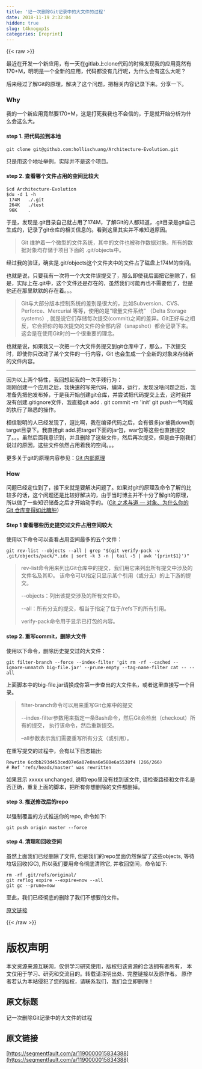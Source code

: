 ```yaml
---
title: '记一次删除Git记录中的大文件的过程' 
date: 2018-11-19 2:32:04
hidden: true
slug: t4knogxp1s
categories: [reprint]
---
```


{{< raw >}}
<p>&#x6700;&#x8FD1;&#x5728;&#x5F00;&#x53D1;&#x4E00;&#x4E2A;&#x65B0;&#x5E94;&#x7528;&#xFF0C;&#x6709;&#x4E00;&#x5929;&#x5728;gitlab&#x4E0A;clone&#x4EE3;&#x7801;&#x7684;&#x65F6;&#x5019;&#x53D1;&#x73B0;&#x6211;&#x7684;&#x5E94;&#x7528;&#x7ADF;&#x7136;&#x6709;170+M&#xFF0C;&#x660E;&#x660E;&#x662F;&#x4E00;&#x4E2A;&#x5168;&#x65B0;&#x7684;&#x5E94;&#x7528;&#xFF0C;&#x4EE3;&#x7801;&#x90FD;&#x6CA1;&#x6709;&#x51E0;&#x884C;&#x5462;&#xFF0C;&#x4E3A;&#x4EC0;&#x4E48;&#x4F1A;&#x6709;&#x8FD9;&#x4E48;&#x5927;&#x5462;&#xFF1F;</p><p>&#x540E;&#x6765;&#x7ECF;&#x8FC7;&#x4E86;&#x89E3;Git&#x7684;&#x539F;&#x7406;&#xFF0C;&#x89E3;&#x51B3;&#x4E86;&#x8FD9;&#x4E2A;&#x95EE;&#x9898;&#xFF0C;&#x628A;&#x76F8;&#x5173;&#x5185;&#x5BB9;&#x8BB0;&#x5F55;&#x4E0B;&#x6765;&#x3002;&#x5206;&#x4EAB;&#x4E00;&#x4E0B;&#x3002;</p><h3 id="articleHeader0">Why</h3><p>&#x6211;&#x7684;&#x4E00;&#x4E2A;&#x65B0;&#x5E94;&#x7528;&#x7ADF;&#x7136;&#x8981;170+M&#xFF0C;&#x8FD9;&#x662F;&#x6253;&#x6B7B;&#x6211;&#x6211;&#x4E5F;&#x4E0D;&#x4F1A;&#x4FE1;&#x7684;&#xFF0C;&#x4E8E;&#x662F;&#x5C31;&#x5F00;&#x59CB;&#x5206;&#x6790;&#x4E3A;&#x4EC0;&#x4E48;&#x4F1A;&#x8FD9;&#x4E48;&#x5927;&#x3002;</p><h4>step 1. &#x628A;&#x4EE3;&#x7801;&#x62C9;&#x5230;&#x672C;&#x5730;</h4><div class="widget-codetool" style="display:none"><div class="widget-codetool--inner"><span class="selectCode code-tool" data-toggle="tooltip" data-placement="top" title="" data-original-title="&#x5168;&#x9009;"></span> <span type="button" class="copyCode code-tool" data-toggle="tooltip" data-placement="top" data-clipboard-text="git clone git@github.com:hollischuang/Architecture-Evolution.git" title="" data-original-title="&#x590D;&#x5236;"></span> <span type="button" class="saveToNote code-tool" data-toggle="tooltip" data-placement="top" title="" data-original-title="&#x653E;&#x8FDB;&#x7B14;&#x8BB0;"></span></div></div><pre class="hljs crmsh"><code style="word-break:break-word;white-space:initial">git <span class="hljs-keyword">clone</span> <span class="hljs-title">git</span>@github.com:hollischuang/Architecture-Evolution.git</code></pre><p>&#x53EA;&#x662F;&#x7528;&#x8FD9;&#x4E2A;&#x5730;&#x5740;&#x4E3E;&#x4F8B;&#xFF0C;&#x5B9E;&#x9645;&#x5E76;&#x4E0D;&#x662F;&#x8FD9;&#x4E2A;&#x9879;&#x76EE;&#x3002;</p><h4>step 2. &#x67E5;&#x770B;&#x54EA;&#x4E2A;&#x6587;&#x4EF6;&#x5360;&#x7528;&#x7684;&#x7A7A;&#x95F4;&#x6BD4;&#x8F83;&#x5927;</h4><div class="widget-codetool" style="display:none"><div class="widget-codetool--inner"><span class="selectCode code-tool" data-toggle="tooltip" data-placement="top" title="" data-original-title="&#x5168;&#x9009;"></span> <span type="button" class="copyCode code-tool" data-toggle="tooltip" data-placement="top" data-clipboard-text="$cd Architecture-Evolution
$du -d 1 -h
 174M   ./.git
 264K   ./test
 96K    ." title="" data-original-title="&#x590D;&#x5236;"></span> <span type="button" class="saveToNote code-tool" data-toggle="tooltip" data-placement="top" title="" data-original-title="&#x653E;&#x8FDB;&#x7B14;&#x8BB0;"></span></div></div><pre class="hljs bash"><code><span class="hljs-variable">$cd</span> Architecture-Evolution
<span class="hljs-variable">$du</span> <span class="hljs-_">-d</span> 1 -h
 174M   ./.git
 264K   ./<span class="hljs-built_in">test</span>
 96K    .</code></pre><p>&#x4E8E;&#x662F;&#xFF0C;&#x53D1;&#x73B0;&#x662F;.git&#x76EE;&#x5F55;&#x81EA;&#x5DF1;&#x5C31;&#x5360;&#x7528;&#x4E86;174M&#xFF0C;&#x4E86;&#x89E3;Git&#x7684;&#x4EBA;&#x90FD;&#x77E5;&#x9053;&#xFF0C;.git&#x76EE;&#x5F55;&#x662F;git&#x81EA;&#x5DF1;&#x751F;&#x6210;&#x7684;&#xFF0C;&#x8BB0;&#x5F55;&#x4E86;git&#x4ED3;&#x5E93;&#x7684;&#x76F8;&#x5173;&#x4FE1;&#x606F;&#x7684;&#x3002;&#x770B;&#x5230;&#x8FD9;&#x91CC;&#x5176;&#x5B9E;&#x5E76;&#x4E0D;&#x96BE;&#x77E5;&#x9053;&#x539F;&#x56E0;&#x3002;</p><blockquote>Git &#x7EF4;&#x62A4;&#x7740;&#x4E00;&#x4E2A;&#x5FAE;&#x578B;&#x7684;&#x6587;&#x4EF6;&#x7CFB;&#x7EDF;&#xFF0C;&#x5176;&#x4E2D;&#x7684;&#x6587;&#x4EF6;&#x4E5F;&#x88AB;&#x79F0;&#x4F5C;&#x6570;&#x636E;&#x5BF9;&#x8C61;&#x3002;&#x6240;&#x6709;&#x7684;&#x6570;&#x636E;&#x5BF9;&#x8C61;&#x5747;&#x5B58;&#x50A8;&#x4E8E;&#x9879;&#x76EE;&#x4E0B;&#x9762;&#x7684; .git/objects&#x4E2D;&#x3002;</blockquote><p>&#x7ECF;&#x8FC7;&#x6211;&#x7684;&#x9A8C;&#x8BC1;&#xFF0C;&#x786E;&#x5B9E;&#x662F;.git/objects&#x8FD9;&#x4E2A;&#x6587;&#x4EF6;&#x5939;&#x4E2D;&#x7684;&#x6587;&#x4EF6;&#x5360;&#x4E86;&#x78C1;&#x76D8;&#x4E0A;174M&#x7684;&#x7A7A;&#x95F4;&#x3002;</p><p>&#x4E5F;&#x5C31;&#x662F;&#x8BF4;&#xFF0C;&#x53EA;&#x8981;&#x6211;&#x6709;&#x4E00;&#x6B21;&#x5C06;&#x4E00;&#x4E2A;&#x5927;&#x6587;&#x4EF6;&#x8BEF;&#x63D0;&#x4EA4;&#x4E86;&#xFF0C;&#x90A3;&#x4E48;&#x5373;&#x4F7F;&#x6211;&#x540E;&#x9762;&#x628A;&#x5B83;&#x5220;&#x9664;&#x4E86;&#xFF0C;&#x4F46;&#x662F;&#xFF0C;&#x5B9E;&#x9645;&#x4E0A;&#x5728;.git&#x4E2D;&#xFF0C;&#x8FD9;&#x4E2A;&#x6587;&#x4EF6;&#x8FD8;&#x662F;&#x5B58;&#x5728;&#x7684;&#xFF0C;&#x867D;&#x7136;&#x6211;&#x4EEC;&#x53EF;&#x80FD;&#x518D;&#x4E5F;&#x4E0D;&#x9700;&#x8981;&#x4ED6;&#x4E86;&#xFF0C;&#x4F46;&#x662F;&#x4ED6;&#x8FD8;&#x5728;&#x90A3;&#x91CC;&#x9ED8;&#x9ED8;&#x7684;&#x5B58;&#x5728;&#x7740;&#x3002;&#x3002;&#x3002;</p><blockquote>Git&#x4E0E;&#x5927;&#x90E8;&#x5206;&#x7248;&#x672C;&#x63A7;&#x5236;&#x7CFB;&#x7EDF;&#x7684;&#x5DEE;&#x522B;&#x662F;&#x5F88;&#x5927;&#x7684;&#xFF0C;&#x6BD4;&#x5982;Subversion&#x3001;CVS&#x3001;Perforce&#x3001;Mercurial &#x7B49;&#x7B49;&#xFF0C;&#x4F7F;&#x7528;&#x7684;&#x662F;&#x201C;&#x589E;&#x91CF;&#x6587;&#x4EF6;&#x7CFB;&#x7EDF;&#x201D; &#xFF08;Delta Storage systems&#xFF09;, &#x5C31;&#x662F;&#x8BF4;&#x5B83;&#x4EEC;&#x5B58;&#x50A8;&#x6BCF;&#x6B21;&#x63D0;&#x4EA4;(commit)&#x4E4B;&#x95F4;&#x7684;&#x5DEE;&#x5F02;&#x3002;Git&#x6B63;&#x597D;&#x4E0E;&#x4E4B;&#x76F8;&#x53CD;&#xFF0C;&#x5B83;&#x4F1A;&#x628A;&#x4F60;&#x7684;&#x6BCF;&#x6B21;&#x63D0;&#x4EA4;&#x7684;&#x6587;&#x4EF6;&#x7684;&#x5168;&#x90E8;&#x5185;&#x5BB9;&#xFF08;snapshot&#xFF09;&#x90FD;&#x4F1A;&#x8BB0;&#x5F55;&#x4E0B;&#x6765;&#x3002;&#x8FD9;&#x4F1A;&#x662F;&#x5728;&#x4F7F;&#x7528;Git&#x65F6;&#x7684;&#x4E00;&#x4E2A;&#x5F88;&#x91CD;&#x8981;&#x7684;&#x7406;&#x5FF5;&#x3002;</blockquote><p>&#x4E5F;&#x5C31;&#x662F;&#x8BF4;&#xFF0C;&#x5982;&#x679C;&#x6211;&#x53C8;&#x4E00;&#x6B21;&#x628A;&#x4E00;&#x4E2A;&#x5927;&#x6587;&#x4EF6;&#x52A1;&#x63D0;&#x4EA4;&#x5230;git&#x4ED3;&#x5E93;&#x4E2D;&#x4E86;&#xFF0C;&#x90A3;&#x4E48;&#xFF0C;&#x4E0B;&#x6B21;&#x63D0;&#x4EA4;&#x65F6;&#xFF0C;&#x5373;&#x4F7F;&#x4F60;&#x53EA;&#x6539;&#x52A8;&#x4E86;&#x67D0;&#x4E2A;&#x6587;&#x4EF6;&#x7684;&#x4E00;&#x884C;&#x5185;&#x5BB9;&#xFF0C;Git &#x4E5F;&#x4F1A;&#x751F;&#x6210;&#x4E00;&#x4E2A;&#x5168;&#x65B0;&#x7684;&#x5BF9;&#x8C61;&#x6765;&#x5B58;&#x50A8;&#x65B0;&#x7684;&#x6587;&#x4EF6;&#x5185;&#x5BB9;&#x3002;</p><hr><p>&#x56E0;&#x4E3A;&#x4EE5;&#x4E0A;&#x4E24;&#x4E2A;&#x7279;&#x6027;&#xFF0C;&#x6211;&#x56DE;&#x60F3;&#x8D77;&#x6211;&#x7684;&#x4E00;&#x6B21;&#x624B;&#x6B8B;&#x884C;&#x4E3A;&#xFF1A;<br>&#x521A;&#x521A;&#x521B;&#x5EFA;&#x4E00;&#x4E2A;&#x5E94;&#x7528;&#x4E4B;&#x540E;&#xFF0C;&#x6211;&#x5FEB;&#x901F;&#x7684;&#x5199;&#x5B8C;&#x4EE3;&#x7801;&#xFF0C;&#x7F16;&#x8BD1;&#xFF0C;&#x8FD0;&#x884C;&#xFF0C;&#x53D1;&#x73B0;&#x6CA1;&#x5565;&#x95EE;&#x9898;&#x4E4B;&#x540E;&#xFF0C;&#x6211;&#x51C6;&#x5907;&#x5148;&#x628A;&#x4ED6;&#x53D1;&#x5E03;&#x6389;&#xFF0C;&#x4E8E;&#x662F;&#x6211;&#x5F00;&#x59CB;&#x521B;&#x5EFA;git&#x4ED3;&#x5E93;&#xFF0C;&#x5E76;&#x5C1D;&#x8BD5;&#x628A;&#x4EE3;&#x7801;&#x63D0;&#x4EA4;&#x4E0A;&#x53BB;&#xFF0C;&#x8FD9;&#x65F6;&#x6211;&#x5E76;&#x6CA1;&#x6709;&#x521B;&#x5EFA;.gitignore&#x6587;&#x4EF6;&#xFF0C;&#x6211;&#x76F4;&#x63A5;git add . git commit -m &apos;init&apos; git push&#x4E00;&#x6C14;&#x5475;&#x6210;&#x7684;&#x6267;&#x884C;&#x4E86;&#x719F;&#x6089;&#x7684;&#x64CD;&#x4F5C;&#x3002;</p><p>&#x76F8;&#x4FE1;&#x806A;&#x660E;&#x7684;&#x4EBA;&#x5DF2;&#x7ECF;&#x53D1;&#x73B0;&#x4E86;&#xFF0C;&#x9017;&#x6BD4;&#x554A;&#xFF0C;&#x6211;&#x5728;&#x7F16;&#x8BD1;&#x4EE3;&#x7801;&#x4E4B;&#x540E;&#xFF0C;&#x4F1A;&#x6709;&#x5F88;&#x591A;jar&#x88AB;&#x6211;down&#x5230;target&#x76EE;&#x5F55;&#x4E0B;&#x3002;&#x6211;&#x76F4;&#x63A5;git add.&#x628A;target&#x4E0B;&#x9762;&#x7684;jar&#x5305;&#xFF0C;war&#x5305;&#x7B49;&#x8FD9;&#x4E9B;&#x4E5F;&#x76F4;&#x63A5;&#x63D0;&#x4EA4;&#x4E86;&#x3002;&#x3002;&#x3002;&#x867D;&#x7136;&#x540E;&#x9762;&#x6211;&#x610F;&#x8BC6;&#x5230;&#xFF0C;&#x5E76;&#x4E14;&#x5220;&#x9664;&#x4E86;&#x8FD9;&#x4E9B;&#x6587;&#x4EF6;&#xFF0C;&#x7136;&#x540E;&#x518D;&#x6B21;&#x63D0;&#x4EA4;&#xFF0C;&#x4F46;&#x662F;&#x7531;&#x4E8E;&#x521A;&#x6211;&#x4EEC;&#x8BF4;&#x8FC7;&#x7684;&#x539F;&#x56E0;&#xFF0C;&#x8FD9;&#x4E9B;&#x6587;&#x4EF6;&#x4F9D;&#x7136;&#x5360;&#x7528;&#x7740;&#x6211;&#x7684;&#x7A7A;&#x95F4;&#x3002;&#x3002;&#x3002;</p><p>&#x66F4;&#x591A;&#x5173;&#x4E8E;git&#x7684;&#x539F;&#x7406;&#x5185;&#x5BB9;&#x53C2;&#x89C1;&#xFF1A;<a href="http://iissnan.com/progit/html/zh/ch9_0.html" rel="nofollow noreferrer" target="_blank">Git &#x5185;&#x90E8;&#x539F;&#x7406;</a></p><h3 id="articleHeader1">How</h3><p>&#x95EE;&#x9898;&#x5DF2;&#x7ECF;&#x5B9A;&#x4F4D;&#x5230;&#x4E86;&#xFF0C;&#x63A5;&#x4E0B;&#x6765;&#x5C31;&#x662F;&#x8981;&#x89E3;&#x51B3;&#x95EE;&#x9898;&#x4E86;&#x3002;&#x5982;&#x679C;&#x5BF9;git&#x7684;&#x539F;&#x7406;&#x53CA;&#x547D;&#x4EE4;&#x4E86;&#x89E3;&#x7684;&#x6BD4;&#x8F83;&#x591A;&#x7684;&#x8BDD;&#xFF0C;&#x8FD9;&#x4E2A;&#x95EE;&#x9898;&#x8FD8;&#x662F;&#x6BD4;&#x8F83;&#x597D;&#x89E3;&#x51B3;&#x7684;&#xFF0C;&#x7531;&#x4E8E;&#x5F53;&#x65F6;&#x535A;&#x4E3B;&#x5E76;&#x4E0D;&#x5341;&#x5206;&#x4E86;&#x89E3;git&#x7684;&#x539F;&#x7406;&#xFF0C;&#x6240;&#x4EE5;&#x505A;&#x4E86;&#x4E00;&#x4E9B;&#x77E5;&#x8BC6;&#x50A8;&#x5907;&#x4E4B;&#x540E;&#x624D;&#x5F00;&#x59CB;&#x52A8;&#x624B;&#x7684;&#x3002;&#xFF08;<a href="http://www.jianshu.com/p/7231b509c279" rel="nofollow noreferrer" target="_blank">Git &#x4E4B;&#x672F;&#x4E0E;&#x9053; &#x2014; &#x5BF9;&#x8C61;&#x3001;&#x4E3A;&#x4EC0;&#x4E48;&#x4F60;&#x7684; Git &#x4ED3;&#x5E93;&#x53D8;&#x5F97;&#x5982;&#x6B64;&#x81C3;&#x80BF;</a>&#xFF09;</p><h4>Step 1 &#x67E5;&#x770B;&#x54EA;&#x4E9B;&#x5386;&#x53F2;&#x63D0;&#x4EA4;&#x8FC7;&#x6587;&#x4EF6;&#x5360;&#x7528;&#x7A7A;&#x95F4;&#x8F83;&#x5927;</h4><p>&#x4F7F;&#x7528;&#x4EE5;&#x4E0B;&#x547D;&#x4EE4;&#x53EF;&#x4EE5;&#x67E5;&#x770B;&#x5360;&#x7528;&#x7A7A;&#x95F4;&#x6700;&#x591A;&#x7684;&#x4E94;&#x4E2A;&#x6587;&#x4EF6;&#xFF1A;</p><div class="widget-codetool" style="display:none"><div class="widget-codetool--inner"><span class="selectCode code-tool" data-toggle="tooltip" data-placement="top" title="" data-original-title="&#x5168;&#x9009;"></span> <span type="button" class="copyCode code-tool" data-toggle="tooltip" data-placement="top" data-clipboard-text="git rev-list --objects --all | grep &quot;$(git verify-pack -v .git/objects/pack/*.idx | sort -k 3 -n | tail -5 | awk &apos;{print$1}&apos;)&quot;" title="" data-original-title="&#x590D;&#x5236;"></span> <span type="button" class="saveToNote code-tool" data-toggle="tooltip" data-placement="top" title="" data-original-title="&#x653E;&#x8FDB;&#x7B14;&#x8BB0;"></span></div></div><pre class="hljs gherkin"><code style="word-break:break-word;white-space:initial">git rev-list --objects --all |<span class="hljs-string"> grep &quot;$(git verify-pack -v .git/objects/pack/*.idx </span>|<span class="hljs-string"> sort -k 3 -n </span>|<span class="hljs-string"> tail -5 </span>|<span class="hljs-string"> awk &apos;{print$1}&apos;)&quot;</span></code></pre><blockquote>rev-list&#x547D;&#x4EE4;&#x7528;&#x6765;&#x5217;&#x51FA;Git&#x4ED3;&#x5E93;&#x4E2D;&#x7684;&#x63D0;&#x4EA4;&#xFF0C;&#x6211;&#x4EEC;&#x7528;&#x5B83;&#x6765;&#x5217;&#x51FA;&#x6240;&#x6709;&#x63D0;&#x4EA4;&#x4E2D;&#x6D89;&#x53CA;&#x7684;&#x6587;&#x4EF6;&#x540D;&#x53CA;&#x5176;ID&#x3002; &#x8BE5;&#x547D;&#x4EE4;&#x53EF;&#x4EE5;&#x6307;&#x5B9A;&#x53EA;&#x663E;&#x793A;&#x67D0;&#x4E2A;&#x5F15;&#x7528;&#xFF08;&#x6216;&#x5206;&#x652F;&#xFF09;&#x7684;&#x4E0A;&#x4E0B;&#x6E38;&#x7684;&#x63D0;&#x4EA4;&#x3002;<p>--objects&#xFF1A;&#x5217;&#x51FA;&#x8BE5;&#x63D0;&#x4EA4;&#x6D89;&#x53CA;&#x7684;&#x6240;&#x6709;&#x6587;&#x4EF6;ID&#x3002;</p><p>--all&#xFF1A;&#x6240;&#x6709;&#x5206;&#x652F;&#x7684;&#x63D0;&#x4EA4;&#xFF0C;&#x76F8;&#x5F53;&#x4E8E;&#x6307;&#x5B9A;&#x4E86;&#x4F4D;&#x4E8E;/refs&#x4E0B;&#x7684;&#x6240;&#x6709;&#x5F15;&#x7528;&#x3002;</p><p>verify-pack&#x547D;&#x4EE4;&#x7528;&#x4E8E;&#x663E;&#x793A;&#x5DF2;&#x6253;&#x5305;&#x7684;&#x5185;&#x5BB9;&#x3002;</p></blockquote><h4>step 2. &#x91CD;&#x5199;commit&#xFF0C;&#x5220;&#x9664;&#x5927;&#x6587;&#x4EF6;</h4><p>&#x4F7F;&#x7528;&#x4EE5;&#x4E0B;&#x547D;&#x4EE4;&#xFF0C;&#x5220;&#x9664;&#x5386;&#x53F2;&#x63D0;&#x4EA4;&#x8FC7;&#x7684;&#x5927;&#x6587;&#x4EF6;&#xFF1A;</p><div class="widget-codetool" style="display:none"><div class="widget-codetool--inner"><span class="selectCode code-tool" data-toggle="tooltip" data-placement="top" title="" data-original-title="&#x5168;&#x9009;"></span> <span type="button" class="copyCode code-tool" data-toggle="tooltip" data-placement="top" data-clipboard-text="git filter-branch --force --index-filter &apos;git rm -rf --cached --ignore-unmatch big-file.jar&apos; --prune-empty --tag-name-filter cat -- --all" title="" data-original-title="&#x590D;&#x5236;"></span> <span type="button" class="saveToNote code-tool" data-toggle="tooltip" data-placement="top" title="" data-original-title="&#x653E;&#x8FDB;&#x7B14;&#x8BB0;"></span></div></div><pre class="hljs vim"><code style="word-break:break-word;white-space:initial">git <span class="hljs-built_in">filter</span>-branch --force --<span class="hljs-built_in">index</span>-<span class="hljs-built_in">filter</span> <span class="hljs-string">&apos;git rm -rf --cached --ignore-unmatch big-file.jar&apos;</span> --prune-<span class="hljs-built_in">empty</span> --<span class="hljs-keyword">tag</span>-name-<span class="hljs-built_in">filter</span> <span class="hljs-keyword">cat</span> -- --<span class="hljs-keyword">all</span></code></pre><p>&#x4E0A;&#x9762;&#x811A;&#x672C;&#x4E2D;&#x7684;big-file.jar&#x8BF7;&#x6362;&#x6210;&#x4F60;&#x7B2C;&#x4E00;&#x6B65;&#x67E5;&#x51FA;&#x7684;&#x5927;&#x6587;&#x4EF6;&#x540D;&#xFF0C;&#x6216;&#x8005;&#x8FD9;&#x91CC;&#x76F4;&#x63A5;&#x5199;&#x4E00;&#x4E2A;&#x76EE;&#x5F55;&#x3002;</p><blockquote>filter-branch&#x547D;&#x4EE4;&#x53EF;&#x4EE5;&#x7528;&#x6765;&#x91CD;&#x5199;Git&#x4ED3;&#x5E93;&#x4E2D;&#x7684;&#x63D0;&#x4EA4;<p>--index-filter&#x53C2;&#x6570;&#x7528;&#x6765;&#x6307;&#x5B9A;&#x4E00;&#x6761;Bash&#x547D;&#x4EE4;&#xFF0C;&#x7136;&#x540E;Git&#x4F1A;&#x68C0;&#x51FA;&#xFF08;checkout&#xFF09;&#x6240;&#x6709;&#x7684;&#x63D0;&#x4EA4;&#xFF0C; &#x6267;&#x884C;&#x8BE5;&#x547D;&#x4EE4;&#xFF0C;&#x7136;&#x540E;&#x91CD;&#x65B0;&#x63D0;&#x4EA4;&#x3002;</p><p>&#x2013;all&#x53C2;&#x6570;&#x8868;&#x793A;&#x6211;&#x4EEC;&#x9700;&#x8981;&#x91CD;&#x5199;&#x6240;&#x6709;&#x5206;&#x652F;&#xFF08;&#x6216;&#x5F15;&#x7528;&#xFF09;&#x3002;</p></blockquote><p>&#x5728;&#x91CD;&#x5199;&#x63D0;&#x4EA4;&#x7684;&#x8FC7;&#x7A0B;&#x4E2D;&#xFF0C;&#x4F1A;&#x6709;&#x4EE5;&#x4E0B;&#x65E5;&#x5FD7;&#x8F93;&#x51FA;:</p><div class="widget-codetool" style="display:none"><div class="widget-codetool--inner"><span class="selectCode code-tool" data-toggle="tooltip" data-placement="top" title="" data-original-title="&#x5168;&#x9009;"></span> <span type="button" class="copyCode code-tool" data-toggle="tooltip" data-placement="top" data-clipboard-text="Rewrite 6cdbb293d453ced07e6a07e0aa6e580e6a5538f4 (266/266)
# Ref &apos;refs/heads/master&apos; was rewritten" title="" data-original-title="&#x590D;&#x5236;"></span> <span type="button" class="saveToNote code-tool" data-toggle="tooltip" data-placement="top" title="" data-original-title="&#x653E;&#x8FDB;&#x7B14;&#x8BB0;"></span></div></div><pre class="hljs lsl"><code>Rewrite <span class="hljs-number">6</span>cdbb293d453ced07e6a07e0aa6e580e6a5538f4 (<span class="hljs-number">266</span>/<span class="hljs-number">266</span>)
# Ref &apos;refs/heads/master&apos; was rewritten</code></pre><p>&#x5982;&#x679C;&#x663E;&#x793A; xxxxx unchanged, &#x8BF4;&#x660E;repo&#x91CC;&#x6CA1;&#x6709;&#x627E;&#x5230;&#x8BE5;&#x6587;&#x4EF6;, &#x8BF7;&#x68C0;&#x67E5;&#x8DEF;&#x5F84;&#x548C;&#x6587;&#x4EF6;&#x540D;&#x662F;&#x5426;&#x6B63;&#x786E;&#xFF0C;&#x91CD;&#x590D;&#x4E0A;&#x9762;&#x7684;&#x811A;&#x672C;&#xFF0C;&#x628A;&#x6240;&#x6709;&#x4F60;&#x60F3;&#x5220;&#x9664;&#x7684;&#x6587;&#x4EF6;&#x90FD;&#x5220;&#x6389;&#x3002;</p><h4>step 3. &#x63A8;&#x9001;&#x4FEE;&#x6539;&#x540E;&#x7684;repo</h4><p>&#x4EE5;&#x5F3A;&#x5236;&#x8986;&#x76D6;&#x7684;&#x65B9;&#x5F0F;&#x63A8;&#x9001;&#x4F60;&#x7684;repo, &#x547D;&#x4EE4;&#x5982;&#x4E0B;:</p><div class="widget-codetool" style="display:none"><div class="widget-codetool--inner"><span class="selectCode code-tool" data-toggle="tooltip" data-placement="top" title="" data-original-title="&#x5168;&#x9009;"></span> <span type="button" class="copyCode code-tool" data-toggle="tooltip" data-placement="top" data-clipboard-text="git push origin master --force" title="" data-original-title="&#x590D;&#x5236;"></span> <span type="button" class="saveToNote code-tool" data-toggle="tooltip" data-placement="top" title="" data-original-title="&#x653E;&#x8FDB;&#x7B14;&#x8BB0;"></span></div></div><pre class="hljs crmsh"><code style="word-break:break-word;white-space:initial">git push origin <span class="hljs-keyword">master</span> <span class="hljs-title">--force</span></code></pre><h4>step 4. &#x6E05;&#x7406;&#x548C;&#x56DE;&#x6536;&#x7A7A;&#x95F4;</h4><p>&#x867D;&#x7136;&#x4E0A;&#x9762;&#x6211;&#x4EEC;&#x5DF2;&#x7ECF;&#x5220;&#x9664;&#x4E86;&#x6587;&#x4EF6;, &#x4F46;&#x662F;&#x6211;&#x4EEC;&#x7684;repo&#x91CC;&#x9762;&#x4ECD;&#x7136;&#x4FDD;&#x7559;&#x4E86;&#x8FD9;&#x4E9B;objects, &#x7B49;&#x5F85;&#x5783;&#x573E;&#x56DE;&#x6536;(GC), &#x6240;&#x4EE5;&#x6211;&#x4EEC;&#x8981;&#x7528;&#x547D;&#x4EE4;&#x5F7B;&#x5E95;&#x6E05;&#x9664;&#x5B83;, &#x5E76;&#x6536;&#x56DE;&#x7A7A;&#x95F4;&#xFF0C;&#x547D;&#x4EE4;&#x5982;&#x4E0B;:</p><div class="widget-codetool" style="display:none"><div class="widget-codetool--inner"><span class="selectCode code-tool" data-toggle="tooltip" data-placement="top" title="" data-original-title="&#x5168;&#x9009;"></span> <span type="button" class="copyCode code-tool" data-toggle="tooltip" data-placement="top" data-clipboard-text="rm -rf .git/refs/original/
git reflog expire --expire=now --all
git gc --prune=now" title="" data-original-title="&#x590D;&#x5236;"></span> <span type="button" class="saveToNote code-tool" data-toggle="tooltip" data-placement="top" title="" data-original-title="&#x653E;&#x8FDB;&#x7B14;&#x8BB0;"></span></div></div><pre class="hljs brainfuck"><code class="shell"><span class="hljs-comment">rm</span> <span class="hljs-literal">-</span><span class="hljs-comment">rf</span> <span class="hljs-string">.</span><span class="hljs-comment">git/refs/original/</span>
<span class="hljs-comment">git</span> <span class="hljs-comment">reflog</span> <span class="hljs-comment">expire</span> <span class="hljs-literal">-</span><span class="hljs-literal">-</span><span class="hljs-comment">expire=now</span> <span class="hljs-literal">-</span><span class="hljs-literal">-</span><span class="hljs-comment">all</span>
<span class="hljs-comment">git</span> <span class="hljs-comment">gc</span> <span class="hljs-literal">-</span><span class="hljs-literal">-</span><span class="hljs-comment">prune=now</span></code></pre><p>&#x81F3;&#x6B64;&#xFF0C;&#x6211;&#x4EEC;&#x5DF2;&#x7ECF;&#x5F7B;&#x5E95;&#x7684;&#x5220;&#x9664;&#x4E86;&#x6211;&#x4EEC;&#x4E0D;&#x60F3;&#x8981;&#x7684;&#x6587;&#x4EF6;&#x3002;</p><p><a href="http://www.hollischuang.com/archives/1708" rel="nofollow noreferrer" target="_blank">&#x539F;&#x6587;&#x94FE;&#x63A5;</a></p>
{{< /raw >}}

# 版权声明
本文资源来源互联网，仅供学习研究使用，版权归该资源的合法拥有者所有，
本文仅用于学习、研究和交流目的。转载请注明出处、完整链接以及原作者。
原作者若认为本站侵犯了您的版权，请联系我们，我们会立即删除！

## 原文标题
记一次删除Git记录中的大文件的过程

## 原文链接
[https://segmentfault.com/a/1190000015834388](https://segmentfault.com/a/1190000015834388)

